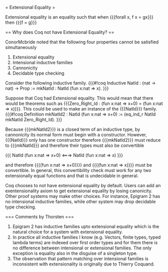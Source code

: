 = Extensional Equality =

Extensional equality is an equality such that when {{{forall x, f x = gx}}} then {{{f = g}}}

== Why does Coq not have Extensional Equality? ==

ConorMcbride noted that the following four properties cannot be satisfied simultaneously

 1. Extensional equality
 1. Intensional inductive families
 1. Cannonicity
 1. Decidable type checking

Consider the following inductive family.
{{{#!coq
Inductive NatId : (nat -> nat) -> Prop :=
 mkNatId : NatId (fun x:nat => x).
}}}

Suppose that Coq had Extensional equality.  This would mean that there would be theorems such as {{{Zero_Right_Id : (fun x:nat => x+0) = (fun x:nat => x)}}}.  This could be used to make an instance of the {{{NatId}}} family.
{{{#!coq
Definition mkNatId2 : NatId (fun x:nat => x+0) :=
 (eq_ind_r NatId mkNatId Zero_Right_Id).
}}}

Because {{{mkNatId2}}} is a closed term of an inductive type, by cannonicity its normal form must begin with a constructor.  However, {{{NatId}}} only has one constructor therefore {{{mkNatId2}}} must reduce to {{{mkNatId}}} and therefore their types must also  be convertible

{{{
NatId (fun x:nat => x+0) <===> NatId (fun x:nat => x)
}}}

and therefore {{{(fun x:nat => x+0)}}} and {{{(fun x:nat => x)}}} must be convertible.  In general, this convertibility check must work for any two extensionally equal functions and that is undecidable in general.

Coq chooses to not have extensional equality by default.  Users can add an exentensionality axiom to get extensional equality by losing canonicity.  Other proof systems may make other choices.  For instance, Epigram 2 has no intensional inductive families, while other system may drop decidable type checking.

=== Comments by Thorsten ===

1. Epigram 2 has inductive families upto extensional equality which is the natural choice for a system with extensional equality. 
2. In practice all inductive families I know (e.g. Vectors, finite types, typed lambda terms) are indexed over first order types and for them there is no difference between intensional or extensional families. The only exception is equality also in the disguise of a singleton type.
3. The observation that pattern matching over intensional families is inconsistent with extensionality is originally due to Thierry Coquand. 
